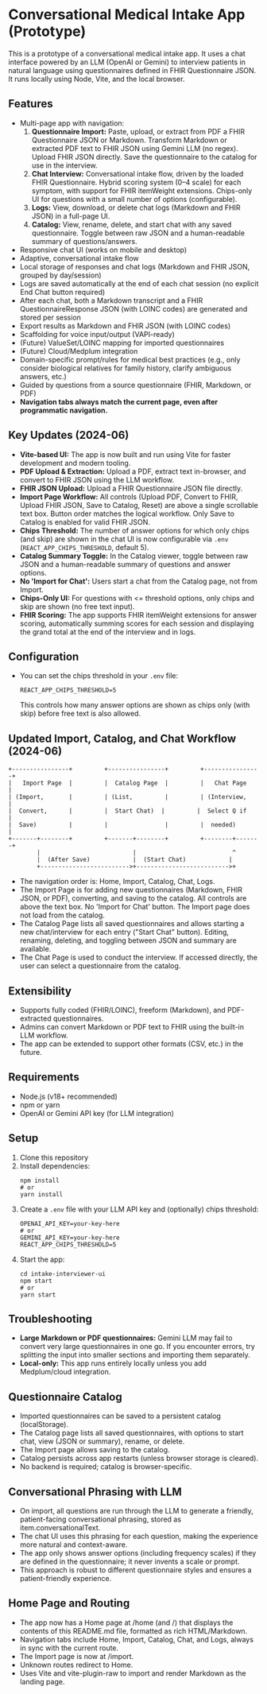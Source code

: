 # Conversational Medical Intake App (Prototype)

This is a prototype of a conversational medical intake app. It uses a chat interface powered by an LLM (OpenAI or Gemini) to interview patients in natural language using questionnaires defined in FHIR Questionnaire JSON. It runs locally using Node, Vite, and the local browser.

## Features
- Multi-page app with navigation:
  1. **Questionnaire Import:** Paste, upload, or extract from PDF a FHIR Questionnaire JSON or Markdown. Transform Markdown or extracted PDF text to FHIR JSON using Gemini LLM (no regex). Upload FHIR JSON directly. Save the questionnaire to the catalog for use in the interview.
  2. **Chat Interview:** Conversational intake flow, driven by the loaded FHIR Questionnaire. Hybrid scoring system (0–4 scale) for each symptom, with support for FHIR itemWeight extensions. Chips-only UI for questions with a small number of options (configurable).
  3. **Logs:** View, download, or delete chat logs (Markdown and FHIR JSON) in a full-page UI.
  4. **Catalog:** View, rename, delete, and start chat with any saved questionnaire. Toggle between raw JSON and a human-readable summary of questions/answers.
- Responsive chat UI (works on mobile and desktop)
- Adaptive, conversational intake flow
- Local storage of responses and chat logs (Markdown and FHIR JSON, grouped by day/session)
- Logs are saved automatically at the end of each chat session (no explicit End Chat button required)
- After each chat, both a Markdown transcript and a FHIR QuestionnaireResponse JSON (with LOINC codes) are generated and stored per session
- Export results as Markdown and FHIR JSON (with LOINC codes)
- Scaffolding for voice input/output (VAPI-ready)
- (Future) ValueSet/LOINC mapping for imported questionnaires
- (Future) Cloud/Medplum integration
- Domain-specific prompt/rules for medical best practices (e.g., only consider biological relatives for family history, clarify ambiguous answers, etc.)
- Guided by questions from a source questionnaire (FHIR, Markdown, or PDF)
- **Navigation tabs always match the current page, even after programmatic navigation.**

## Key Updates (2024-06)
- **Vite-based UI:** The app is now built and run using Vite for faster development and modern tooling.
- **PDF Upload & Extraction:** Upload a PDF, extract text in-browser, and convert to FHIR JSON using the LLM workflow.
- **FHIR JSON Upload:** Upload a FHIR Questionnaire JSON file directly.
- **Import Page Workflow:** All controls (Upload PDF, Convert to FHIR, Upload FHIR JSON, Save to Catalog, Reset) are above a single scrollable text box. Button order matches the logical workflow. Only Save to Catalog is enabled for valid FHIR JSON.
- **Chips Threshold:** The number of answer options for which only chips (and skip) are shown in the chat UI is now configurable via `.env` (`REACT_APP_CHIPS_THRESHOLD`, default 5).
- **Catalog Summary Toggle:** In the Catalog viewer, toggle between raw JSON and a human-readable summary of questions and answer options.
- **No 'Import for Chat':** Users start a chat from the Catalog page, not from Import.
- **Chips-Only UI:** For questions with <= threshold options, only chips and skip are shown (no free text input).
- **FHIR Scoring:** The app supports FHIR itemWeight extensions for answer scoring, automatically summing scores for each session and displaying the grand total at the end of the interview and in logs.

## Configuration
- You can set the chips threshold in your `.env` file:
  ```
  REACT_APP_CHIPS_THRESHOLD=5
  ```
  This controls how many answer options are shown as chips only (with skip) before free text is also allowed.

## Updated Import, Catalog, and Chat Workflow (2024-06)

```
+----------------+         +----------------+         +----------------+
|   Import Page  |         |  Catalog Page  |         |   Chat Page    |
| (Import,       |         | (List,         |         | (Interview,    |
|  Convert,      |         |  Start Chat)  |         |  Select Q if   |
|  Save)         |         |                |         |  needed)       |
+-------+--------+         +-------+--------+         +--------+-------+
        |                          |                           ^
        |  (After Save)            |  (Start Chat)            |
        +------------------------->+-------------------------->+
```

- The navigation order is: Home, Import, Catalog, Chat, Logs.
- The Import Page is for adding new questionnaires (Markdown, FHIR JSON, or PDF), converting, and saving to the catalog. All controls are above the text box. No 'Import for Chat' button. The Import page does not load from the catalog.
- The Catalog Page lists all saved questionnaires and allows starting a new chat/interview for each entry ("Start Chat" button). Editing, renaming, deleting, and toggling between JSON and summary are available.
- The Chat Page is used to conduct the interview. If accessed directly, the user can select a questionnaire from the catalog.

## Extensibility
- Supports fully coded (FHIR/LOINC), freeform (Markdown), and PDF-extracted questionnaires.
- Admins can convert Markdown or PDF text to FHIR using the built-in LLM workflow.
- The app can be extended to support other formats (CSV, etc.) in the future.

## Requirements
- Node.js (v18+ recommended)
- npm or yarn
- OpenAI or Gemini API key (for LLM integration)

## Setup
1. Clone this repository
2. Install dependencies:
   ```
   npm install
   # or
   yarn install
   ```
3. Create a `.env` file with your LLM API key and (optionally) chips threshold:
   ```
   OPENAI_API_KEY=your-key-here
   # or
   GEMINI_API_KEY=your-key-here
   REACT_APP_CHIPS_THRESHOLD=5
   ```
4. Start the app:
   ```
   cd intake-interviewer-ui
   npm start
   # or
   yarn start
   ```

## Troubleshooting
- **Large Markdown or PDF questionnaires:** Gemini LLM may fail to convert very large questionnaires in one go. If you encounter errors, try splitting the input into smaller sections and importing them separately.
- **Local-only:** This app runs entirely locally unless you add Medplum/cloud integration.

## Questionnaire Catalog
- Imported questionnaires can be saved to a persistent catalog (localStorage).
- The Catalog page lists all saved questionnaires, with options to start chat, view (JSON or summary), rename, or delete.
- The Import page allows saving to the catalog.
- Catalog persists across app restarts (unless browser storage is cleared).
- No backend is required; catalog is browser-specific.

## Conversational Phrasing with LLM
- On import, all questions are run through the LLM to generate a friendly, patient-facing conversational phrasing, stored as item.conversationalText.
- The chat UI uses this phrasing for each question, making the experience more natural and context-aware.
- The app only shows answer options (including frequency scales) if they are defined in the questionnaire; it never invents a scale or prompt.
- This approach is robust to different questionnaire styles and ensures a patient-friendly experience.

## Home Page and Routing
- The app now has a Home page at /home (and /) that displays the contents of this README.md file, formatted as rich HTML/Markdown.
- Navigation tabs include Home, Import, Catalog, Chat, and Logs, always in sync with the current route.
- The Import page is now at /import.
- Unknown routes redirect to Home.
- Uses Vite and vite-plugin-raw to import and render Markdown as the landing page.
